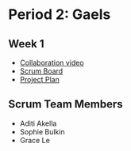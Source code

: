 # Period 2: Gaels
## Week 1
* [Collaboration video](https://youtu.be/rLajlcMSnqM)
* [Scrum Board](https://docs.google.com/spreadsheets/d/12443IJhg4GRvcSBd0loJhf6FoQ2Q2dtlW5ISFfuDaM8/edit?usp=sharing)
* [Project Plan](https://docs.google.com/document/d/1wBFv8xEiTdBYL12SreRxs_ixNCXaxFt93r1jJ1S14m4/edit?usp=sharing)
## Scrum Team Members
* Aditi Akella
* Sophie Bulkin
* Grace Le
